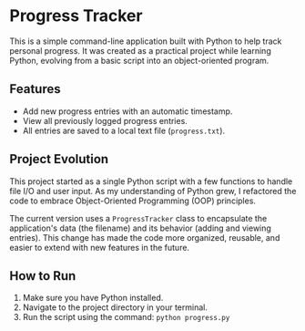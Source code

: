 # Progress Tracker

This is a simple command-line application built with Python to help track personal progress. It was created as a practical project while learning Python, evolving from a basic script into an object-oriented program.

## Features

* Add new progress entries with an automatic timestamp.
* View all previously logged progress entries.
* All entries are saved to a local text file (`progress.txt`).

## Project Evolution

This project started as a single Python script with a few functions to handle file I/O and user input. As my understanding of Python grew, I refactored the code to embrace Object-Oriented Programming (OOP) principles.

The current version uses a `ProgressTracker` class to encapsulate the application's data (the filename) and its behavior (adding and viewing entries). This change has made the code more organized, reusable, and easier to extend with new features in the future.

## How to Run

1. Make sure you have Python installed.
2. Navigate to the project directory in your terminal.
3. Run the script using the command: `python progress.py`
